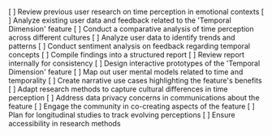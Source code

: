[ ] Review previous user research on time perception in emotional contexts
[ ] Analyze existing user data and feedback related to the 'Temporal Dimension' feature
[ ] Conduct a comparative analysis of time perception across different cultures
[ ] Analyze user data to identify trends and patterns
[ ] Conduct sentiment analysis on feedback regarding temporal concepts
[ ] Compile findings into a structured report
[ ] Review report internally for consistency
[ ] Design interactive prototypes of the 'Temporal Dimension' feature
[ ] Map out user mental models related to time and temporality
[ ] Create narrative use cases highlighting the feature's benefits
[ ] Adapt research methods to capture cultural differences in time perception
[ ] Address data privacy concerns in communications about the feature
[ ] Engage the community in co-creating aspects of the feature
[ ] Plan for longitudinal studies to track evolving perceptions
[ ] Ensure accessibility in research methods